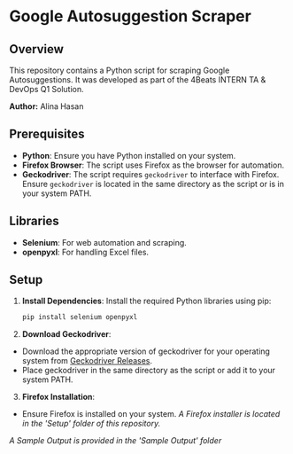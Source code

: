 # Google Autosuggestion Scraper

## Overview
This repository contains a Python script for scraping Google Autosuggestions. It was developed as part of the 4Beats INTERN TA & DevOps Q1 Solution. 

**Author:** Alina Hasan

## Prerequisites

- **Python**: Ensure you have Python installed on your system.
- **Firefox Browser**: The script uses Firefox as the browser for automation.
- **Geckodriver**: The script requires `geckodriver` to interface with Firefox. Ensure `geckodriver` is located in the same directory as the script or is in your system PATH.

## Libraries

- **Selenium**: For web automation and scraping.
- **openpyxl**: For handling Excel files.

## Setup

1. **Install Dependencies**: Install the required Python libraries using pip:
   ```bash
   pip install selenium openpyxl
   ```

2. **Download Geckodriver**:
  - Download the appropriate version of geckodriver for your operating system from [Geckodriver Releases](https://sourceforge.net/projects/geckodriver.mirror/).
  - Place geckodriver in the same directory as the script or add it to your system PATH.

3. **Firefox Installation**:
  - Ensure Firefox is installed on your system. *A Firefox installer is located in the 'Setup' folder of this repository.*

*A Sample Output is provided in the 'Sample Output' folder*

